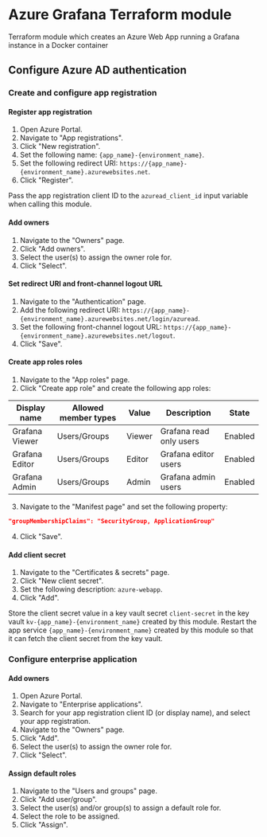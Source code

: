 # Azure Grafana Terraform module

Terraform module which creates an Azure Web App running a Grafana instance in a Docker container

## Configure Azure AD authentication

### Create and configure app registration

#### Register app registration

1) Open Azure Portal.
2) Navigate to "App registrations".
3) Click "New registration".
4) Set the following name: `{app_name}-{environment_name}`.
5) Set the following redirect URI: `https://{app_name}-{environment_name}.azurewebsites.net`.
6) Click "Register".

Pass the app registration client ID to the `azuread_client_id` input variable when calling this module.

#### Add owners

1) Navigate to the "Owners" page.
2) Click "Add owners".
3) Select the user(s) to assign the owner role for.
4) Click "Select".

#### Set redirect URI and front-channel logout URL

1) Navigate to the "Authentication" page.
2) Add the following redirect URI: `https://{app_name}-{environment_name}.azurewebsites.net/login/azuread`.
3) Set the following front-channel logout URL: `https://{app_name}-{environment_name}.azurewebsites.net/logout`.
4) Click "Save".

#### Create app roles roles

1) Navigate to the "App roles" page.
2) Click "Create app role" and create the following app roles:

| Display name   | Allowed member types | Value  | Description             | State   |
| -------------- | -------------------- | ------ | ----------------------- | ------- |
| Grafana Viewer | Users/Groups         | Viewer | Grafana read only users | Enabled |
| Grafana Editor | Users/Groups         | Editor | Grafana editor users    | Enabled |
| Grafana Admin  | Users/Groups         | Admin  | Grafana admin users     | Enabled |

3) Navigate to the "Manifest page" and set the following property:

```json
"groupMembershipClaims": "SecurityGroup, ApplicationGroup"
```

4) Click "Save".

#### Add client secret

1) Navigate to the "Certificates & secrets" page.
2) Click "New client secret".
3) Set the following description: `azure-webapp`.
4) Click "Add".

Store the client secret value in a key vault secret `client-secret` in the key vault `kv-{app_name}-{environment_name}` created by this module. Restart the app service `{app_name}-{environment_name}` created by this module so that it can fetch the client secret from the key vault.

### Configure enterprise application

#### Add owners

1) Open Azure Portal.
2) Navigate to "Enterprise applications".
3) Search for your app registration client ID (or display name), and select your app registration.
4) Navigate to the "Owners" page.
5) Click "Add".
6) Select the user(s) to assign the owner role for.
7) Click "Select".

#### Assign default roles

1) Navigate to the "Users and groups" page.
2) Click "Add user/group".
3) Select the user(s) and/or group(s) to assign a default role for.
4) Select the role to be assigned.
5) Click "Assign".
